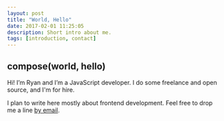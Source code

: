 ```yaml
---
layout: post
title: "World, Hello"
date: 2017-02-01 11:25:05
description: Short intro about me.
tags: [introduction, contact]
---
```


## compose(world, hello)

Hi! I’m Ryan and I’m a JavaScript developer. I do some freelance and open source, and I'm for hire.

I plan to write here mostly about frontend development. Feel free to drop me a line [by email](mailto:stegmannrd@gmail.com).
